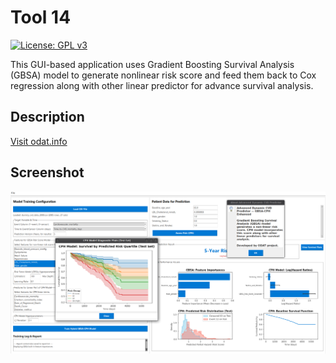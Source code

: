 # Tool 14
[![License: GPL v3](https://img.shields.io/badge/License-GPLv3-blue.svg)](https://www.gnu.org/licenses/gpl-3.0)

This GUI-based application uses Gradient Boosting Survival Analysis (GBSA) model to generate nonlinear risk score and feed them back to Cox regression along with other linear predictor for advance survival analysis. 

## Description

[Visit odat.info](https://odat.info)

## Screenshot

![Application Screenshot](screen.png)
